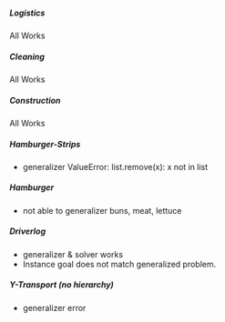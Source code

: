 ##### Logistics
All Works

##### Cleaning
All Works

##### Construction
All Works

##### Hamburger-Strips
- generalizer ValueError: list.remove(x): x not in list

##### Hamburger
- not able to generalizer buns, meat, lettuce

##### Driverlog
- generalizer & solver works
- Instance goal does not match generalized problem.

##### Y-Transport (no hierarchy)
- generalizer error

#####
